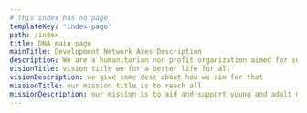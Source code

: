 ```yaml
---
# this index has no page
templateKey: 'index-page'
path: /index
title: DNA main page
mainTitle: Development Network Axes Description
description: We are a humanitarian non profit organization aimed for support and helping new arrivals to grow and establishing cultural awareness  
visionTitle: vision title we for a better life for all
visionDescription: we give some desc about how we aim for that
missionTitle: our mission title is to reach all 
missionDescription: our mission is to aid and support young and adult migrant to enable them to grow and give back to their society and to the society that had to move to     
---
```

